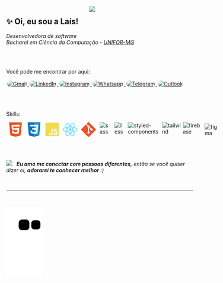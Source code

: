 <img align='right' src="https://miro.medium.com/max/700/0*yBvA5CnEX3Sd4aod.gif" width="280" />
<h2>✨ Oi, eu sou a Laís! </h2>
<p><em>Desenvolvedora de software </br> Bacharel em Ciência da Computação - <a href="https://www.uniformg.edu.br/">UNIFOR-MG</a>
</em></p>

<br/><br/>

Você pode me encontrar por aqui:

<a target="_blank" href="mailto:laisresende690@gmail.com">
    <img alt="Gmail" src="https://img.shields.io/badge/Gmail-D14836?style=for-the-badge&logo=gmail&logoColor=white" style="border-radius: 30px; margin: 2px" />
</a>
<a target="_blank" href="https://www.linkedin.com/in/lais-resende/">
    <img alt="LinkedIn" src="https://img.shields.io/badge/LinkedIn-0077B5?style=for-the-badge&logo=linkedin&logoColor=white" style="border-radius: 30px; margin: 2px" />
</a>
<a target="_blank" href="https://www.instagram.com/laisresende07/">
    <img alt="Instagram" src="https://img.shields.io/badge/Instagram-E4405F?style=for-the-badge&logo=instagram&logoColor=white" style="border-radius: 30px; margin: 2px" />
</a>
<a target="_blank" href="https://api.whatsapp.com/send?phone=5537988283884&text=Oi,%20encontrei%20seu%20perfil%20no%20Github">
    <img alt="Whatsapp" src="https://img.shields.io/badge/WhatsApp-25D366?style=for-the-badge&logo=whatsapp&logoColor=white" style="border-radius: 30px; margin: 2px" />
</a>
<a target="_blank" href="https://t.me/laisresende07">
    <img alt="Telegram" src="https://img.shields.io/badge/Telegram-2CA5E0?style=for-the-badge&logo=telegram&logoColor=white" style="border-radius: 30px; margin: 2px" />
</a>
<a target="_blank" href="mailto:laisresende07@hotmail.com">
    <img alt="Outlook" src="https://img.shields.io/badge/Microsoft_Outlook-0078D4?style=for-the-badge&logo=microsoft-outlook&logoColor=white" style="border-radius: 30px; margin: 2px" />
</a>


<br/><br/>


<p>Skills:</p>
<div style="display: flex; align-items: center;">
    <img alt="html" height="40" style="margin: 0 5px" src="https://raw.githubusercontent.com/devicons/devicon/master/icons/html5/html5-original.svg">
    <img alt="css" height="40" style="margin: 0 5px" src="https://raw.githubusercontent.com/devicons/devicon/master/icons/css3/css3-original.svg">
    <img alt="js" height="37" style="margin: 0 5px" src="https://raw.githubusercontent.com/devicons/devicon/master/icons/javascript/javascript-plain.svg">
    <img alt="react" height="40" style="margin: 0 5px" src="https://raw.githubusercontent.com/devicons/devicon/master/icons/react/react-original.svg">
    <img alt="git" height="40" style="margin: 0 5px" src="https://raw.githubusercontent.com/devicons/devicon/master/icons/git/git-plain.svg" />
    <img alt="sass" height="40" style="margin: 0 5px" src="https://cdn.jsdelivr.net/gh/devicons/devicon/icons/sass/sass-original.svg">
    <img alt="less" height="40" style="margin: 0 5px" src="https://user-images.githubusercontent.com/63600570/150414560-23646804-d604-4f47-8c0c-6a895318e32e.png">
    <img alt="styled-components" height="40" style="margin: 0 5px" src="https://user-images.githubusercontent.com/63600570/150413125-e91a65f7-8171-4476-9c1a-58b0573574bc.png">
    <img alt="tailwind" height="40" style="margin: 0 5px" src="https://user-images.githubusercontent.com/63600570/150412924-4023c3bb-9fd1-46ab-a86f-5e0c228874de.png">
    <img alt="firebase" height="40" style="margin: 0px" src="https://cdn.jsdelivr.net/gh/devicons/devicon/icons/firebase/firebase-plain.svg" />
    <img alt="figma" height="32" style="margin: 0 5px" src="https://cdn.jsdelivr.net/gh/devicons/devicon/icons/figma/figma-original.svg" />
</div>


<br/><br/>


<img src="https://media.giphy.com/media/LnQjpWaON8nhr21vNW/giphy.gif" width="60">&nbsp;&nbsp; <em><b>Eu amo me conectar com pessoas diferentes,</b> então se você quiser dizer oi, <b>adorarei te conhecer melhor</b> :)</em>

<br/>

---

<br/>

![Snake animation](https://github.com/laisresende07/laisresende07/blob/output/github-contribution-grid-snake.svg)

